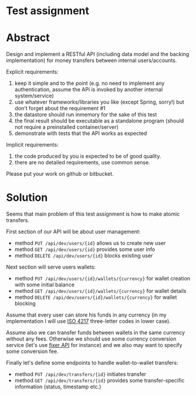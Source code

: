 Test assignment
===============

# Abstract

Design and implement a RESTful API (including data model and the backing implementation) for money transfers between internal users/accounts.

Explicit requirements:

1. keep it simple and to the point (e.g. no need to implement any authentication, assume the APi is invoked by another internal system/service)
2. use whatever frameworks/libraries you like (except Spring, sorry!) but don't forget about the requirement #1
3. the datastore should run in­memory for the sake of this test
4. the final result should be executable as a standalone program (should not require a pre­installed container/server)
5. demonstrate with tests that the API works as expected

Implicit requirements:

1. the code produced by you is expected to be of good quality.
2. there are no detailed requirements, use common sense.

Please put your work on github or bitbucket.

# Solution

Seems that main problem of this test assignment is how to make atomic transfers.

First section of our API will be about user management:

- method `PUT /api/dev/users/{id}` allows us to create new user
- method `GET /api/dev/users/{id}` provides some user info
- method `DELETE /api/dev/users/{id}` blocks existing user

Next section will serve users wallets:

- method `PUT /api/dev/users/{id}/wallets/{currency}` for wallet creation with some initial balance
- method `GET /api/dev/users/{id}/wallets/{currency}` for wallet details
- method `DELETE /api/dev/users/{id}/wallets/{currency}` for wallet blocking

Assume that every user can store his funds in any currency (in my implementation I will use [ISO 4217](http://www.iso.org/iso/home/standards/currency_codes.htm) three-letter codes in lower case).

Assume also we can transfer funds between wallets in the same currency without any fees. Otherwise we should use some currency conversion service (let's use [fixer API](http://fixer.io) for instance) and we also may want to specify some conversion fee.

Finally let's define some endpoints to handle wallet-to-wallet transfers:

- method `PUT /api/dev/transfers/{id}` initiates transfer
- method `GET /api/dev/transfers/{id}` provides some transfer-specific information (status, timestamp etc.)